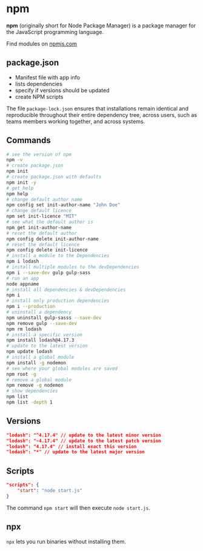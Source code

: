 # npm

**npm** (originally short for Node Package Manager) is a package manager for the JavaScript programming language.

Find modules on [npmjs.com](https://www.npmjs.com/)

## package.json

- Manifest file with app info
- lists dependencies
- specify if versions should be updated
- create NPM scripts

The file `package-lock.json` ensures that installations remain identical and reproducible throughout their entire dependency tree, across users, such as teams members working together, and across systems.

## Commands

```zsh
# see the version of npm
npm -v
# create package.json
npm init
# create package.json with defaults
npm init -y
# get help
npm help
# change default author name
npm config set init-author-name "John Doe"
# change default licence
npm set init-licence "MIT"
# see what the default author is
npm get init-author-name
# reset the default author
npm config delete init-author-name
# reset the default licence
npm config delete init-licence
# install a module to the Dependencies
npm i lodash
# install multiple modules to the devDependencies
npm i --save-dev gulp gulp-sass
# run an app
node appname
# install all dependencies & devDependencies
npm i
# install only production dependencies
npm i --production
# uninstall a dependency
npm uninstall gulp-sasss --save-dev
npm remove gulp --save-dev
npm rm lodash
# install a specific version
npm install lodash@4.17.3
# update to the latest version
npm update lodash
# install a global module
npm install -g nodemon
# see where your global modules are saved
npm root -g
# remove a global module
npm remove -g nodemon
# show dependencies
npm list
npm list -depth 1
```

## Versions
```json
"lodash": "^4.17.4" // update to the latest minor version
"lodash": "~4.17.4" // update to the latest patch version
"lodash": "4.17.4" // install exact this version
"lodash": "*" // update to the latest major version
```

## Scripts

```json
"scripts": {
	"start": "node start.js"
}
```

The command `npm start` will then execute `node start.js`.

## npx
`npx` lets you run binaries without installing them.
